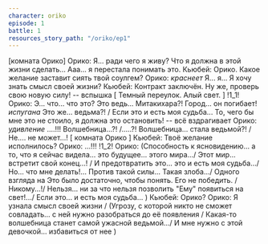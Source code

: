 ```yaml
---
character: oriko
episode: 1
battle: 1
resources_story_path: "/oriko/ep1"
---
```

[комната Орико]
Орико: Я... ради чего я живу? Что я должна в этой жизни сделать... Ааа... я перестала понимать это.
Кьюбей: Орико. Какое желание заставит сиять твой соулгем?
Орико: *краснеет* Я... я... Я хочу знать смысл своей жизни?
Кьюбей: Контракт заключён. Ну же, проверь свою новую силу!
-- вспышка
[ Темный переулок. Алый свет. ]
!1_1!
Орико: Э... что... что это? Это ведь... Митакихара?! Город... он погибает! *испугана* Это же... ведьма?! / Если это и есть моя судьба... То, чего бы мне это не стоило, я должна это остановить!
-- всё вздрагивает
Орико: *удивление* ....!!! Волшебница...?! /.....?! Волшебница... стала ведьмой?! /Не.... не может...!
[ комната Орико ]
Кьюбей: Твоё желание исполнилось?
Орико: ...!!!
!1_2!
Орико: (Способность к ясновидению... а то, что я сейчас видела... это будущее... этого мира.../ Этот мир... встретит свой конец...! / И предотвратить это... это и есть моя судьба.../Но... что мне делать!... Против такой силы... Такая злоба.../ Одного взгляда на Это было достаточно, чтобы понять. Его не победить. / Никому...!/ Нельзя... ни за что нельзя позволить "Ему" появиться на свет!.../ Если это... и есть моя судьба... )
Кьюбей: Орико?
Орико: Я узнала смысл своей жизни / (Угрозу, с которой никто не сможет совладать... с ней нужно разобраться до её появления / Какая-то волшебница станет самой ужасной ведьмой.../ И мне нужно с этой девочкой... избавиться от нее )
